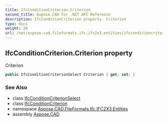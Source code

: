 ```yaml
---
title: IfcConditionCriterion.Criterion
second_title: Aspose.CAD for .NET API Reference
description: IfcConditionCriterion property. Criterion
type: docs
weight: 20
url: /net/aspose.cad.fileformats.ifc.ifc2x3.entities/ifcconditioncriterion/criterion/
---
```

## IfcConditionCriterion.Criterion property

Criterion

```csharp
public IfcConditionCriterionSelect Criterion { get; set; }
```

### See Also

* class [IfcConditionCriterionSelect](../../../aspose.cad.fileformats.ifc.ifc2x3.types/ifcconditioncriterionselect/)
* class [IfcConditionCriterion](../)
* namespace [Aspose.CAD.FileFormats.Ifc.IFC2X3.Entities](../../ifcconditioncriterion/)
* assembly [Aspose.CAD](../../../)


